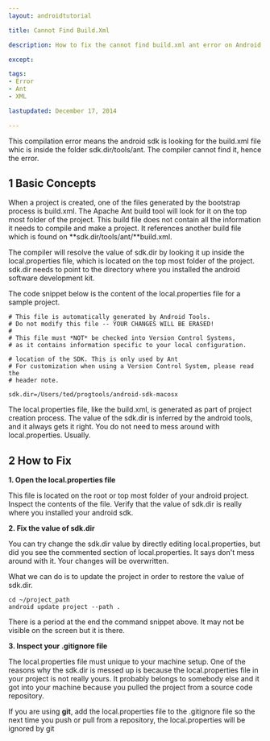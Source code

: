 ```yaml
---
layout: androidtutorial

title: Cannot Find Build.Xml

description: How to fix the cannot find build.xml ant error on Android

except:

tags:
- Error
- Ant
- XML

lastupdated: December 17, 2014

---
```


This compilation error means the android sdk is looking for the build.xml file whic is inside the folder sdk.dir/tools/ant. The compiler cannot find it, hence the error.


## 1 Basic Concepts

When a project is created, one of the files generated by the bootstrap process is build.xml. The Apache Ant build tool will look for it on the top most folder of the project. This build file does not contain all the information it needs to compile and make a project. It references another build file which is found on **sdk.dir/tools/ant/**build.xml. 

The compiler will resolve the value of sdk.dir by looking it up inside the local.properties file, which is located on the top most folder of the project. sdk.dir needs to point to the directory where you installed the android software development kit. 

The code snippet below is the content of the local.properties file  for a sample project.

~~~
# This file is automatically generated by Android Tools.
# Do not modify this file -- YOUR CHANGES WILL BE ERASED!
#
# This file must *NOT* be checked into Version Control Systems,
# as it contains information specific to your local configuration.

# location of the SDK. This is only used by Ant
# For customization when using a Version Control System, please read the
# header note.

sdk.dir=/Users/ted/progtools/android-sdk-macosx
~~~

The local.properties file, like the build.xml, is generated as part of project creation process. The value of the sdk.dir is inferred by the android tools, and it always gets it right. You do not need to mess around with local.properties. Usually.

## 2 How to Fix

**1. Open the local.properties file**

This file is located on the root or top most folder of your android project. Inspect the contents of the file. Verify that the value of sdk.dir is really where you installed your android sdk. 

**2. Fix the value of sdk.dir**

You can try change the sdk.dir value by directly editing local.properties, but did you see the commented section of local.properties. It says don't mess around with it. Your changes will be overwritten. 

What we can do is to update the project in order to restore the value of sdk.dir. 

~~~
cd ~/project_path
android update project --path .
~~~
There is a period at the end the command snippet above. It may not be visible on the screen but it is there.

**3. Inspect your .gitignore file**

The local.properties file must unique to your machine setup. One of the reasons why the sdk.dir is messed up is because the local.properties file in your project is not really yours. It probably belongs to somebody else and it got into your machine because you pulled the project from a source code repository.

If you are using **git**, add the local.properties file to the .gitignore file so the next time you push or pull from a repository, the local.properties will be ignored by git










